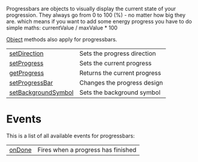 Progressbars are objects to visually display the current state of your progression. They always go from 0 to 100 (%) - no matter how big they are. which means if you
want to add some energy progress you have to do simple maths: currentValue / maxValue * 100

[Object](objects/Object.md) methods also apply for progressbars.

|   |   |
|---|---|
|[setDirection](objects/Progressbar/setDirection.md)|Sets the progress direction
|[setProgress](objects/Progressbar/setProgress.md)|Sets the current progress
|[getProgress](objects/Progressbar/getProgress.md)|Returns the current progress
|[setProgressBar](objects/Progressbar/setProgressBar.md)|Changes the progress design
|[setBackgroundSymbol](objects/Progressbar/setBackgroundSymbol.md)|Sets the background symbol

# Events

This is a list of all available events for progressbars:

|   |   |
|---|---|
|[onDone](objects/Progressbar/onDone.md)|Fires when a progress has finished

